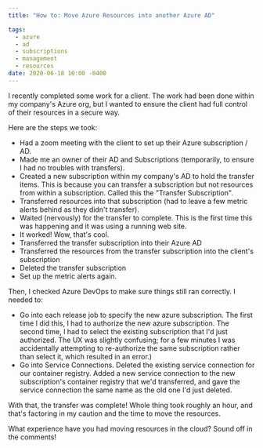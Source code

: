 ```yaml
---
title: "How to: Move Azure Resources into another Azure AD"

tags:
  - azure
  - ad
  - subscriptions
  - management
  - resources
date: 2020-06-18 10:00 -0400
---
```

I recently completed some work for a client. The work had been done within my company's Azure org, but I wanted to ensure the client had full control of their resources in a secure way.

Here are the steps we took:

* Had a zoom meeting with the client to set up their Azure subscription / AD.
* Made me an owner of their AD and Subscriptions (temporarily, to ensure I had no troubles with transfers).
* Created a new subscription within my company's AD to hold the transfer items. This is because you can transfer a subscription but not resources from within a subscription. Called this the "Transfer Subscription".
* Transferred resources into that subscription (had to leave a few metric alerts behind as they didn't transfer).
* Waited (nervously) for the transfer to complete. This is the first time this was happening and it was using a running web site.
* It worked! Wow, that's cool.
* Transferred the transfer subscription into their Azure AD
* Transferred the resources from the transfer subscription into the client's subscription
* Deleted the transfer subscription
* Set up the metric alerts again.

Then, I checked Azure DevOps to make sure things still ran correctly. I needed to:

* Go into each release job to specify the new azure subscription. The first time I did this, I had to authorize the new azure subscription. The second time, I had to select the existing subscription that I'd just authorized. The UX was slightly confusing; for a few minutes I was accidentally attempting to re-authorize the same subscription rather than select it, which resulted in an error.)
* Go into Service Connections. Deleted the existing service connection for our container registry. Added a new service connection to the new subscription's container registry that we'd transferred, and gave the service connection the same name as the old one I'd just deleted.

With that, the transfer was complete! Whole thing took roughly an hour, and that's factoring in my caution and the time to move the resources.

What experience have you had moving resources in the cloud? Sound off in the comments!

